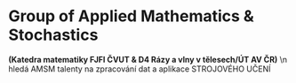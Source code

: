 # Group of Applied Mathematics &amp; Stochastics
**(Katedra matematiky FJFI ČVUT &amp; D4 Rázy a vlny v tělesech/ÚT AV ČR)** \n
hledá AMSM talenty na zpracování dat a aplikace STROJOVÉHO UČENÍ

